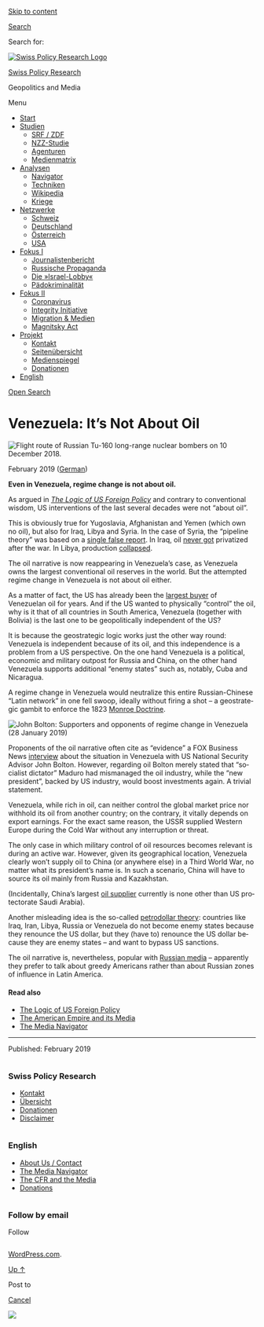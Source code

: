[Skip to
content](#content)

[](https://swprs.org/)

<div class="cover">

</div>

[Search](#search-container)

<div id="search-container" class="header-search-block bg-graphite hidden">

<span class="screen-reader-text">Search for:</span>

</div>

<div class="header-inner section-inner">

[![Swiss Policy Research
Logo](https://swprs.files.wordpress.com/2020/05/swiss-policy-research-logo-300.png)](https://swprs.org/)

[Swiss Policy Research](https://swprs.org/)

Geopolitics and
    Media

</div>

<div class="navigation section no-padding bg-dark">

Menu

<div class="main-navigation">

  - <span id="menu-item-4374">[Start](https://swprs.org)</span>
  - <span id="menu-item-5941">[Studien](https://swprs.org/srf-propaganda-analyse/)</span>
      - <span id="menu-item-4361">[SRF /
        ZDF](https://swprs.org/srf-propaganda-analyse/)</span>
      - <span id="menu-item-4359">[NZZ-Studie](https://swprs.org/die-nzz-studie/)</span>
      - <span id="menu-item-4373">[Agenturen](https://swprs.org/der-propaganda-multiplikator/)</span>
      - <span id="menu-item-7978">[Medienmatrix](https://swprs.org/die-propaganda-matrix/)</span>
  - <span id="menu-item-9423">[Analysen](https://swprs.org/medien-navigator/)</span>
      - <span id="menu-item-9414">[Navigator](https://swprs.org/medien-navigator/)</span>
      - <span id="menu-item-8524">[Techniken](https://swprs.org/der-propaganda-schluessel/)</span>
      - <span id="menu-item-10908">[Wikipedia](https://swprs.org/propaganda-in-der-wikipedia/)</span>
      - <span id="menu-item-9920">[Kriege](https://swprs.org/logik-imperialer-kriege/)</span>
  - <span id="menu-item-4362">[Netzwerke](https://swprs.org/netzwerk-medien-schweiz/)</span>
      - <span id="menu-item-6283">[Schweiz](https://swprs.org/netzwerk-medien-schweiz/)</span>
      - <span id="menu-item-7215">[Deutschland](https://swprs.org/netzwerk-medien-deutschland/)</span>
      - <span id="menu-item-17401">[Österreich](https://swprs.org/medien-in-oesterreich/)</span>
      - <span id="menu-item-7216">[USA](https://swprs.org/das-american-empire-und-seine-medien/)</span>
  - <span id="menu-item-9228">[Fokus
    I](https://swprs.org/bericht-eines-journalisten/)</span>
      - <span id="menu-item-12119">[Journalistenbericht](https://swprs.org/bericht-eines-journalisten/)</span>
      - <span id="menu-item-12117">[Russische
        Propaganda](https://swprs.org/russische-propaganda/)</span>
      - <span id="menu-item-12118">[Die
        »Israel-Lobby«](https://swprs.org/die-israel-lobby-fakten-und-mythen/)</span>
      - <span id="menu-item-13505">[Pädokriminalität](https://swprs.org/geopolitik-und-paedokriminalitaet/)</span>
  - <span id="menu-item-17258">[Fokus
    II](https://swprs.org/migration-und-medien/)</span>
      - <span id="menu-item-32838">[Coronavirus](https://swprs.org/covid-19-hinweis-ii/)</span>
      - <span id="menu-item-12939">[Integrity
        Initiative](https://swprs.org/die-integrity-initiative/)</span>
      - <span id="menu-item-17290">[Migration &
        Medien](https://swprs.org/migration-und-medien/)</span>
      - <span id="menu-item-17291">[Magnitsky
        Act](https://swprs.org/der-fall-magnitsky/)</span>
  - <span id="menu-item-21964">[Projekt](https://swprs.org/kontakt/)</span>
      - <span id="menu-item-8525">[Kontakt](https://swprs.org/kontakt/)</span>
      - <span id="menu-item-10193">[Seitenübersicht](https://swprs.org/uebersicht/)</span>
      - <span id="menu-item-8637">[Medienspiegel](https://swprs.org/medienspiegel/)</span>
      - <span id="menu-item-33287">[Donationen](https://swprs.org/donationen/)</span>
  - <span id="menu-item-14415">[English](https://swprs.org/contact/)</span>

</div>

[Open Search](#)

</div>

<div class="wrapper section medium-padding">

<div class="section-inner clear" data-role="main">

<div id="content" class="content clear center">

# Venezuela: It’s Not About Oil

<div class="post-content clear">

<div lang="en-us" style="text-align:left;">

![Flight route of Russian Tu-160 long-range nuclear bombers on 10
December
2018.](https://swprs.files.wordpress.com/2019/02/venezuela.jpg?w=600&h=302)

February 2019 ([German](https://swprs.org/venezuela-erdoel/))

**Even in Venezuela, regime change is not about oil.**

As argued in [*The Logic of US Foreign
Policy*](https://swprs.org/us-foreign-policy/) and contrary to
conventional wisdom, US interventions of the last several decades were
not “about oil”.

This is obviously true for Yugoslavia, Afghanistan and Yemen (which own
no oil), but also for Iraq, Libya and Syria. In the case of Syria, the
“pipeline theory” was based on a [single false
report](https://truthout.org/articles/the-war-against-the-assad-regime-is-not-a-pipeline-war/).
In Iraq, oil [never
got](https://theconversation.com/iraq-what-happened-to-the-oil-after-the-war-62188)
privatized after the war. In Libya, production
[collapsed](http://www.businessinsider.com/r-how-unstable-is-libyas-oil-production-2018-3).

The oil narrative is now reappearing in Venezuela’s case, as Venezuela
owns the largest con­ven­tional oil reserves in the world. But the
attempted regime change in Venezuela is not about oil either.

As a matter of fact, the US has already been the [largest
buyer](https://www.eia.gov/todayinenergy/detail.php?id=9651) of
Venezuelan oil for years. And if the US wanted to physically “control”
the oil, why is it that of all countries in South America, Venezuela
(together with Bolivia) is the last one to be geopolitically independent
of the US?

It is because the geostrategic logic works just the other way round:
Venezuela is independent because of its oil, and this independence is a
problem from a US perspective. On the one hand Venezuela is a political,
economic and military outpost for Russia and China, on the other hand
Venezuela supports additional “enemy states” such as, notably, Cuba and
Nicaragua.

A regime change in Venezuela would neutralize this entire
Russian-Chinese “Latin network” in one fell swoop, ideally without
firing a shot – a geostrategic gambit to enforce the 1823 [Monroe
Doctrine](https://en.wikipedia.org/wiki/Monroe_Doctrine).

![John Bolton: Supporters and opponents of regime change in Venezuela
(28 January
2019)](https://swprs.files.wordpress.com/2019/02/bolton-maduro-map.jpg?w=450&h=263)

Proponents of the oil narrative often cite as “evidence” a FOX Business
News [interview](https://www.youtube.com/watch?v=8av-cPP1uPE) about the
situation in Venezuela with US National Security Advisor John Bolton.
However, regarding oil Bolton merely stated that “socialist dictator”
Maduro had mismanaged the oil industry, while the “new president”,
backed by US industry, would boost investments again. A trivial
statement.

Venezuela, while rich in oil, can neither control the global market
price nor withhold its oil from another country; on the contrary, it
vitally depends on export earnings. For the exact same reason, the USSR
supplied Western Europe during the Cold War without any interruption or
threat.

The only case in which military control of oil resources becomes
relevant is during an active war. However, given its geographical
location, Venezuela clearly won’t supply oil to China (or anywhere else)
in a Third World War, no matter what its president’s name is. In such a
scenario, China will have to source its oil mainly from Russia and
Kazakhstan.

(Incidentally, China’s largest [oil
supplier](https://oilprice.com/Energy/Crude-Oil/The-Battle-For-Chinas-Oil-Market.html)
currently is none other than US protectorate Saudi Arabia).

Another misleading idea is the so-called [petrodollar
theory](https://foreignpolicy.com/2009/10/07/debunking-the-dumping-the-dollar-conspiracy/):
countries like Iraq, Iran, Libya, Russia or Venezuela do not become
enemy states because they renounce the US dollar, but they (have to)
renounce the US dollar because they are enemy states – and want to
bypass US sanctions.

The oil narrative is, nevertheless, popular with [Russian
media](https://www.rt.com/usa/449982-john-bolton-oil-venezuela/) –
apparently they prefer to talk about greedy Americans rather than about
Russian zones of influence in Latin America.

#### Read also

  - [The Logic of US Foreign
    Policy](https://swprs.org/us-foreign-policy/)
  - [The American Empire and its
    Media](https://swprs.org/the-american-empire-and-its-media/)
  - [The Media Navigator](https://swprs.org/media-navigator/)

-----

Published: February
    2019

</div>

</div>

</div>

</div>

</div>

<div id="footer" class="footer bg-graphite">

<div class="section-inner row clear" data-role="complementary">

<div class="column column-1 one-third medium-padding">

<div class="widgets">

<div id="nav_menu-3" class="widget widget_nav_menu">

<div class="widget-content clear">

### Swiss Policy Research

<div class="menu-allgemein-container">

  - <span id="menu-item-251">[Kontakt](https://swprs.org/kontakt/)</span>
  - <span id="menu-item-33090">[Übersicht](https://swprs.org/uebersicht/)</span>
  - <span id="menu-item-33286">[Donationen](https://swprs.org/donationen/)</span>
  - <span id="menu-item-15372">[Disclaimer](https://swprs.org/disclaimer/)</span>

</div>

</div>

</div>

</div>

</div>

<div class="column column-2 one-third medium-padding">

<div class="widgets">

<div id="nav_menu-4" class="widget widget_nav_menu">

<div class="widget-content clear">

### English

<div class="menu-english-container">

  - <span id="menu-item-20017">[About Us /
    Contact](https://swprs.org/contact/)</span>
  - <span id="menu-item-20015">[The Media
    Navigator](https://swprs.org/media-navigator/)</span>
  - <span id="menu-item-20016">[The CFR and the
    Media](https://swprs.org/the-american-empire-and-its-media/)</span>
  - <span id="menu-item-33285">[Donations](https://swprs.org/donations/)</span>

</div>

</div>

</div>

</div>

</div>

<div class="column column-3 one-third medium-padding">

<div class="widgets">

<div id="blog_subscription-4" class="widget widget_blog_subscription jetpack_subscription_widget">

<div class="widget-content clear">

### Follow by email

Follow

</div>

</div>

</div>

</div>

</div>

</div>

<div class="credits section bg-dark small-padding">

<div class="credits-inner section-inner clear">

[WordPress.com](https://wordpress.com/?ref=footer_custom_com).

[Up ↑](# "To the top")

</div>

</div>

<div style="display:none">

</div>

<div id="carousel-reblog-box">

Post to

<div class="submit">

<span class="canceltext">[Cancel](#)</span>

</div>

<div class="arrow">

</div>

</div>

![](https://pixel.wp.com/b.gif?v=noscript)
